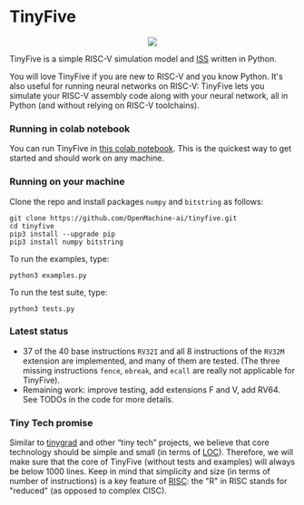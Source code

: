 # TinyFive

<p align="center">
  <img src="https://github.com/OpenMachine-ai/tinyfive/blob/main/logo.jpg">
</p>

TinyFive is a simple RISC-V simulation model and
[ISS](https://en.wikipedia.org/wiki/Instruction_set_simulator) written in Python.

You will love TinyFive if you are new to RISC-V and you know Python.
It's also useful for running neural networks on RISC-V: TinyFive lets you
simulate your RISC-V assembly code along with your neural network, all
in Python (and without relying on RISC-V toolchains).

### Running in colab notebook
You can run TinyFive in
[this colab notebook](https://colab.research.google.com/drive/1KXDPwSJmaOGefh5vAjrediwuiRf3wWa2?usp=sharing).
This is the quickest way to get started and should work on any machine.

### Running on your machine
Clone the repo and install packages `numpy` and `bitstring` as follows:
```
git clone https://github.com/OpenMachine-ai/tinyfive.git
cd tinyfive
pip3 install --upgrade pip
pip3 install numpy bitstring
```

To run the examples, type:
```
python3 examples.py
```

To run the test suite, type:
```
python3 tests.py
```

### Latest status
- 37 of the 40 base instructions `RV32I` and all 8 instructions of the `RV32M` extension
  are implemented, and many of them are tested. (The three missing instructions `fence`,
  `ebreak`, and `ecall` are really not applicable for TinyFive).
- Remaining work: improve testing, add extensions F and V, add RV64. See TODOs in
  the code for more details.

### Tiny Tech promise
Similar to [tinygrad](https://github.com/geohot/tinygrad) and other “tiny tech” projects,
we believe that core technology should be simple and small (in terms of
[LOC](https://en.wikipedia.org/wiki/Source_lines_of_code)). Therefore, we will make sure
that the core of TinyFive (without tests and examples) will always be below 1000 lines.
Keep in mind that simplicity and size (in terms of number of instructions) is a key feature
of [RISC](https://en.wikipedia.org/wiki/Reduced_instruction_set_computer): the "R" in RISC
stands for "reduced" (as opposed to complex CISC).
